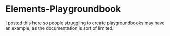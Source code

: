 # Elements-Playgroundbook
I posted this here so people struggling to create playgroundbooks may have an example, as the documentation is sort of limited.
